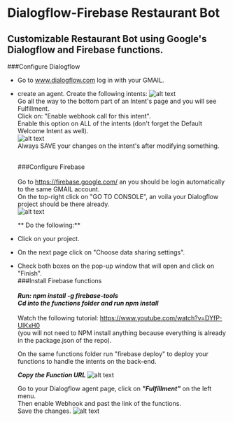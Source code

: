 # Dialogflow-Firebase Restaurant Bot

## Customizable Restaurant Bot using Google's Dialogflow and Firebase functions.

###Configure Dialogflow<br />

- Go to www.dialogflow.com log in with your GMAIL.
- create an agent.
  Create the following intents:
  ![alt text](https://github.com/ferdelamad/DialogflowFirebaseRestaurantBot/blob/master/imgs/tutorial/Intents.png)
  <br />
  Go all the way to the bottom part of an Intent's page and you will see Fulfillment.<br />
  Click on: "Enable webhook call for this intent".<br />
  Enable this option on ALL of the intents (don't forget the Default Welcome Intent as well).<br />
  ![alt text](https://github.com/ferdelamad/DialogflowFirebaseRestaurantBot/blob/master/imgs/tutorial/Fulfillment.png)
  <br />
  Always SAVE your changes on the intent's after modifying something.<br />
  <br />

  ###Configure Firebase<br />
  <br />
  Go to https://firebase.google.com/ an you should be login automatically to the same GMAIL account.<br />
  On the top-right click on "GO TO CONSOLE", an voila your Dialogflow project should be there already.<br />
  ![alt text](https://github.com/ferdelamad/DialogflowFirebaseRestaurantBot/blob/master/imgs/tutorial/Firebase_project.png)<br />

  ** Do the following:**

- Click on your project.
- On the next page click on "Choose data sharing settings".
- Check both boxes on the pop-up window that will open and click on "Finish".
  <br />
  ###Install Firebase functions<br />
  <br />
  **_Run: npm install -g firebase-tools_**<br />
  **_Cd into the functions folder and run npm install_**<br />
  <br />
  Watch the following tutorial: https://www.youtube.com/watch?v=DYfP-UIKxH0<br />
  (you will not need to NPM install anything because everything is already in the package.json of the repo).<br />

  On the same functions folder run "firebase deploy" to deploy your functions to handle the intents on the back-end.<br />

  **_Copy the Function URL_**
  ![alt text](https://github.com/ferdelamad/DialogflowFirebaseRestaurantBot/blob/master/imgs/tutorial/FunctionURL.png)

  Go to your Dialogflow agent page, click on **_"Fulfillment"_** on the left menu.<br />
  Then enable Webhook and past the link of the functions.<br />
  Save the changes.
  ![alt text](https://github.com/ferdelamad/DialogflowFirebaseRestaurantBot/blob/master/imgs/tutorial/Webhook.png)
